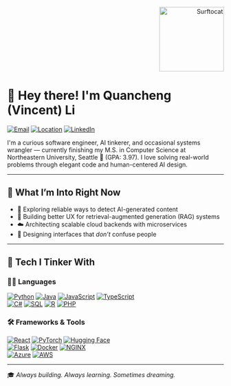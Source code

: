 <p align="right">
  <img src="https://octodex.github.com/images/surftocat.png" width="150" alt="Surftocat">
</p>

# 👋 Hey there! I'm Quancheng (Vincent) Li

[![Email](https://img.shields.io/badge/Email-Lqc0304@outlook.com-blue?style=flat-square&logo=gmail)](mailto:Lqc0304@outlook.com)
[![Location](https://img.shields.io/badge/Seattle,%20WA-📍-lightgrey?style=flat-square)](#)
[![LinkedIn](https://img.shields.io/badge/-LinkedIn-0A66C2?style=flat-square&logo=linkedin&logoColor=white)](https://www.linkedin.com/in/quancheng-li-0a7a5a184/)

I'm a curious software engineer, AI tinkerer, and occasional systems wrangler — currently finishing my M.S. in Computer Science at Northeastern University, Seattle 🌲 (GPA: 3.97). I love solving real-world problems through elegant code and human-centered AI design.

---

## 🧠 What I’m Into Right Now

- 🤖 Exploring reliable ways to detect AI-generated content  
- 🧩 Building better UX for retrieval-augmented generation (RAG) systems  
- ☁️ Architecting scalable cloud backends with microservices  
- 🎨 Designing interfaces that *don’t* confuse people

---

## 🔧 Tech I Tinker With

### 🧑‍💻 Languages  
[![Python](https://img.shields.io/badge/-Python-3776AB?style=flat-square&logo=python&logoColor=white)](https://www.python.org/) 
[![Java](https://img.shields.io/badge/-Java-007396?style=flat-square&logo=java&logoColor=white)](https://www.java.com/) 
[![JavaScript](https://img.shields.io/badge/-JavaScript-F7DF1E?style=flat-square&logo=javascript&logoColor=black)](https://developer.mozilla.org/en-US/docs/Web/JavaScript) 
[![TypeScript](https://img.shields.io/badge/-TypeScript-3178C6?style=flat-square&logo=typescript&logoColor=white)](https://www.typescriptlang.org/)  
[![C#](https://img.shields.io/badge/-C%23-239120?style=flat-square&logo=c-sharp&logoColor=white)](https://learn.microsoft.com/en-us/dotnet/csharp/) 
[![SQL](https://img.shields.io/badge/-SQL-4479A1?style=flat-square&logo=mysql&logoColor=white)](https://www.mysql.com/) 
[![R](https://img.shields.io/badge/-R-276DC3?style=flat-square&logo=r&logoColor=white)](https://www.r-project.org/) 
[![PHP](https://img.shields.io/badge/-PHP-777BB4?style=flat-square&logo=php&logoColor=white)](https://www.php.net/)

### 🛠️ Frameworks & Tools  
[![React](https://img.shields.io/badge/-React-61DAFB?style=flat-square&logo=react&logoColor=black)](https://react.dev/) 
[![PyTorch](https://img.shields.io/badge/-PyTorch-EE4C2C?style=flat-square&logo=pytorch&logoColor=white)](https://pytorch.org/) 
[![Hugging Face](https://img.shields.io/badge/-HuggingFace-FCC624?style=flat-square&logo=huggingface&logoColor=black)](https://huggingface.co/)  
[![Flask](https://img.shields.io/badge/-Flask-000000?style=flat-square&logo=flask&logoColor=white)](https://flask.palletsprojects.com/) 
[![Docker](https://img.shields.io/badge/-Docker-2496ED?style=flat-square&logo=docker&logoColor=white)](https://www.docker.com/) 
[![NGINX](https://img.shields.io/badge/-NGINX-009639?style=flat-square&logo=nginx&logoColor=white)](https://www.nginx.com/)  
[![Azure](https://img.shields.io/badge/-Azure-0078D4?style=flat-square&logo=microsoft-azure&logoColor=white)](https://azure.microsoft.com/) 
[![AWS](https://img.shields.io/badge/-AWS-232F3E?style=flat-square&logo=amazon-aws&logoColor=white)](https://aws.amazon.com/)

---

🎓 *Always building. Always learning. Sometimes dreaming.*
